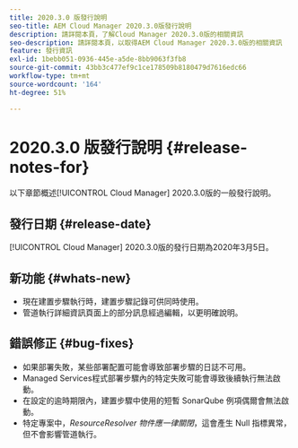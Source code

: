 ```yaml
---
title: 2020.3.0 版發行說明
seo-title: AEM Cloud Manager 2020.3.0版發行說明
description: 請詳閱本頁，了解Cloud Manager 2020.3.0版的相關資訊
seo-description: 請詳閱本頁，以取得AEM Cloud Manager 2020.3.0版的相關資訊
feature: 發行資訊
exl-id: 1bebb051-0936-445e-a5de-8bb9063f3fb8
source-git-commit: 43bb3c477ef9c1ce178509b8180479d7616edc66
workflow-type: tm+mt
source-wordcount: '164'
ht-degree: 51%

---
```


# 2020.3.0 版發行說明 {#release-notes-for}

以下章節概述[!UICONTROL Cloud Manager] 2020.3.0版的一般發行說明。

## 發行日期 {#release-date}

[!UICONTROL Cloud Manager] 2020.3.0版的發行日期為2020年3月5日。

## 新功能 {#whats-new}

* 現在建置步驟執行時，建置步驟記錄可供同時使用。
* 管道執行詳細資訊頁面上的部分訊息經過編輯，以更明確說明。

## 錯誤修正 {#bug-fixes}

* 如果部署失敗，某些部署配置可能會導致部署步驟的日誌不可用。
* Managed Services程式部署步驟內的特定失敗可能會導致後續執行無法啟動。
* 在設定的逾時期限內，建置步驟中使用的短暫 SonarQube 例項偶爾會無法啟動。
* 特定專案中，*ResourceResolver 物件應一律關閉*，這會產生 Null 指標異常，但不會影響管道執行。
